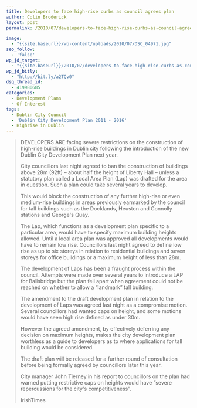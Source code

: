 ```yaml
---
title: Developers to face high-rise curbs as council agrees plan
author: Colin Broderick
layout: post
permalink: /2010/07/developers-to-face-high-rise-curbs-as-council-agrees-plan/

image:
  - "{{site.baseurl}}/wp-content/uploads/2010/07/DSC_04971.jpg"
seo_follow:
  - 'false'
wp_jd_target:
  - "{{site.baseurl}}/2010/07/developers-to-face-high-rise-curbs-as-council-agrees-plan/"
wp_jd_bitly:
  - "http://bit.ly/a2TQv0"
dsq_thread_id:
  - 419980685
categories:
  - Development Plans
  - Of Interest
tags:
  - Dublin City Council
  - 'Dublin City Development Plan 2011 - 2016'
  - Highrise in Dublin
---
```

> DEVELOPERS ARE facing severe restrictions on the construction of high-rise buildings in Dublin city following the introduction of the new Dublin City Development Plan next year.
> 
> City councillors last night agreed to ban the construction of buildings above 28m (92ft) – about half the height of Liberty Hall – unless a statutory plan called a Local Area Plan (Lap) was drafted for the area in question. Such a plan could take several years to develop.
> 
> This would block the construction of any further high-rise or even medium-rise buildings in areas previously earmarked by the council for tall buildings such as the Docklands, Heuston and Connolly stations and George's Quay.
> 
> <!--more-->The Lap, which functions as a development plan specific to a particular area, would have to specify maximum building heights allowed. Until a local area plan was approved all developments would have to remain low rise. Councillors last night agreed to define low rise as up to six storeys in relation to residential buildings and seven storeys for office buildings or a maximum height of less than 28m.
> 
> The development of Laps has been a fraught process within the council. Attempts were made over several years to introduce a LAP for Ballsbridge but the plan fell apart when agreement could not be reached on whether to allow a “landmark” tall building.
> 
> The amendment to the draft development plan in relation to the development of Laps was agreed last night as a compromise motion. Several councillors had wanted caps on height, and some motions would have seen high rise defined as under 30m.
> 
> However the agreed amendment, by effectively deferring any decision on maximum heights, makes the city development plan worthless as a guide to developers as to where applications for tall building would be considered.
> 
> The draft plan will be released for a further round of consultation before being formally agreed by councillors later this year.
> 
> City manager John Tierney in his report to councillors on the plan had warned putting restrictive caps on heights would have “severe repercussions for the city's competitiveness”.
> 
> IrishTimes

